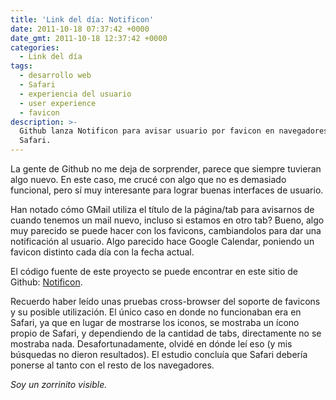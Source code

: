```yaml
---
title: 'Link del día: Notificon'
date: 2011-10-18 07:37:42 +0000
date_gmt: 2011-10-18 12:37:42 +0000
categories:
  - Link del día
tags:
  - desarrollo web
  - Safari
  - experiencia del usuario
  - user experience
  - favicon
description: >-
  Github lanza Notificon para avisar usuario por favicon en navegadores, excepto
  Safari.
---
```



La gente de Github no me deja de sorprender, parece que siempre tuvieran algo nuevo. En este caso, me crucé con algo que no es demasiado funcional, pero sí muy interesante para lograr buenas interfaces de usuario.

Han notado cómo GMail utiliza el título de la página/tab para avisarnos de cuando tenemos un mail nuevo, incluso si estamos en otro tab? Bueno, algo muy parecido se puede hacer con los favicons, cambiandolos para dar una notificación al usuario. Algo parecido hace Google Calendar, poniendo un favicon distinto cada día con la fecha actual.

El código fuente de este proyecto se puede encontrar en este sitio de Github: [Notificon](https://github.com/makeable/Notificon).

Recuerdo haber leído unas pruebas cross-browser del soporte de favicons y su posible utilización. El único caso en donde no funcionaban era en Safari, ya que en lugar de mostrarse los iconos, se mostraba un ícono propio de Safari, y dependiendo de la cantidad de tabs, directamente no se mostraba nada. Desafortunadamente, olvidé en dónde leí eso (y mis búsquedas no dieron resultados). El estudio concluía que Safari debería ponerse al tanto con el resto de los navegadores.

_Soy un zorrinito visible._
